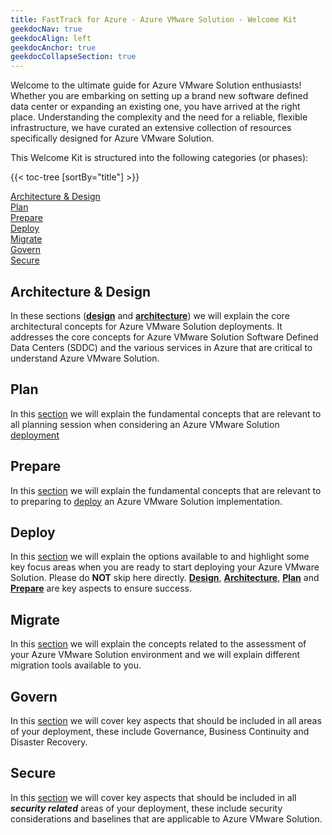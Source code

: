 ```yaml
---
title: FastTrack for Azure - Azure VMware Solution - Welcome Kit
geekdocNav: true
geekdocAlign: left
geekdocAnchor: true
geekdocCollapseSection: true
---
```



Welcome to the ultimate guide for Azure VMware Solution enthusiasts! Whether you are embarking on setting up a brand new software defined data center or expanding an existing one, you have arrived at the right place. Understanding the complexity and the need for a reliable, flexible infrastructure, we have curated an extensive collection of resources specifically designed for Azure VMware Solution.

This Welcome Kit is structured into the following categories (or phases):

{{< toc-tree [sortBy="title"] >}}

[Architecture \& Design](#architecture--design)  
[Plan](#plan)  
[Prepare](#prepare)  
[Deploy](#deploy)  
[Migrate](#migrate)  
[Govern](#govern)  
[Secure](#secure)  

## Architecture & Design

In these sections ([**design**](architectureAndDesign/design) and [**architecture**](architectureAndDesign/architecture)) we will explain the core architectural concepts for Azure VMware Solution deployments. It addresses the core concepts for Azure VMware Solution Software Defined Data Centers (SDDC) and the various services in Azure that are critical to understand Azure VMware Solution.

## Plan

In this [section](plan/plan) we will explain the fundamental concepts that are relevant to all planning session when considering an Azure VMware Solution [deployment](deploy/deploy)

## Prepare  

In this [section](prepare/prepare) we will explain the fundamental concepts that are relevant to to preparing to [deploy](deploy/deploy) an Azure VMware Solution implementation.

## Deploy  

In this [section](deploy/deploy) we will explain the options available to and highlight some key focus areas when you are ready to start deploying your Azure VMware Solution. Please do **NOT** skip here directly. [**Design**](architectureAndDesign/design), [**Architecture**](architectureAndDesign/architecture), [**Plan**](plan/plan) and [**Prepare**](prepare/prepare) are key aspects to ensure success.

## Migrate  

In this [section](migrate/migrate) we will explain the concepts related to the assessment of your Azure VMware Solution environment and we will explain different migration tools available to you.

## Govern  

In this [section](govern/govern) we will cover key aspects that should be included in all areas of your deployment, these include Governance, Business Continuity and Disaster Recovery.

## Secure  

In this [section](secure/secure) we will cover key aspects that should be included in all _**security related**_ areas of your deployment, these include security considerations and baselines that are applicable to Azure VMware Solution.
